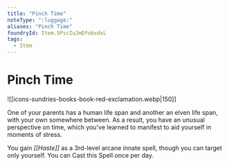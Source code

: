 ```yaml
---
title: "Pinch Time"
noteType: ":luggage:"
aliases: "Pinch Time"
foundryId: Item.5PscIuJmDfobxdxL
tags:
  - Item
---
```


# Pinch Time
![[icons-sundries-books-book-red-exclamation.webp|150]]

One of your parents has a human life span and another an elven life span, with your own somewhere between. As a result, you have an unusual perspective on time, which you've learned to manifest to aid yourself in moments of stress.

You gain _[[Haste]]_ as a 3rd-level arcane innate spell, though you can target only yourself. You can Cast this Spell once per day.
